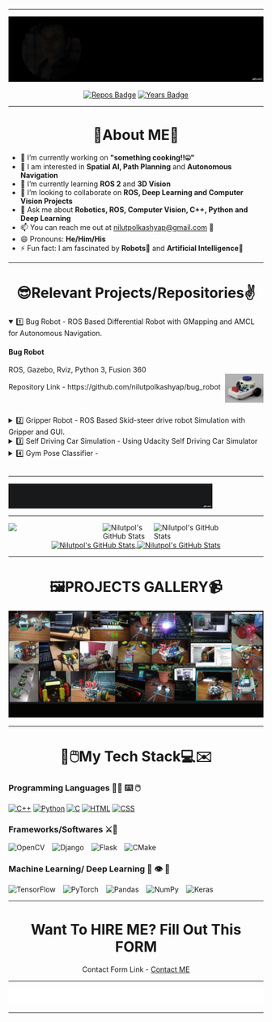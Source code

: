 <!-- ![alt text](https://github.com/nilutpolkashyap/nilutpolkashyap/raw/main/main.JPG?raw=true) -->
<!-- https://readme-typing-svg.herokuapp.com/demo/ -->
<!-- [![Typing SVG](https://readme-typing-svg.herokuapp.com?color=%2336BCF7&size=22&center=true&lines=Hllothere!;Welcome+to+my+Github!;Have+a+great+day!)](https://git.io/typing-svg) -->
____________________________________________________________________________________________
![my_intro_gif](https://raw.githubusercontent.com/nilutpolkashyap/nilutpolkashyap/main/name.gif)
  
<div align="center">
  
  
[![Repos Badge](https://badges.pufler.dev/repos/nilutpolkashyap)](https://github.com/nilutpolkashyap) [![Years Badge](https://badges.pufler.dev/years/nilutpolkashyap)](https://github.com/nilutpolkashyap)   
<!--   [![Commits Badge](https://badges.pufler.dev/commits/monthly/nilutpolkashyap)](https://github.com/nilutpolkashyap)  -->

</div>

____________________________________________________________________________________________

<h1 align="center"><b> 👦About ME🤖 </b></h1>
<!-- <img align="right" alt="GIF" src="https://raw.githubusercontent.com/nilutpolkashyap/nilutpolkashyap/main/robot.gif" width="19%"/> -->


- 🔭 I’m currently working on **"something cooking!!🤐"**
- 🤖 I am interested in **Spatial AI, Path Planning** and **Autonomous Navigation**
- 🌱 I’m currently learning **ROS 2** and **3D Vision**
- 👯 I’m looking to collaborate on **ROS, Deep Learning and Computer Vision Projects**
- 💬 Ask me about **Robotics, ROS, Computer Vision, C++, Python and Deep Learning**
- 📫 You can reach me out at <a href="nilutpolkashyap@gmail.com">nilutpolkashyap@gmail.com</a> :email:
- 😄 Pronouns: **He/Him/His**
- ⚡ Fun fact: I am fascinated by **Robots**:mechanical_arm: and **Artificial Intelligence**:robot: 

<!-- - 🤖 I am interested in **Probabilistic Robotics, Path Planning** and **Autonomous Navigation** -->
<!--

<details open>
<summary>Install</summary>

Python >= 3.6.0 required with all [requirements.txt](https://github.com/ultralytics/yolov5/blob/master/requirements.txt) dependencies installed:

```bash
$ git clone 
$ cd 
$ pip install -r requirements.txt
```
</details>
-->

____________________________________________________________________________________________

<h1 align="center"><b> 😎Relevant Projects/Repositories✌️ </b></h1>

<details open>
  <summary> 1️⃣ Bug Robot - ROS Based Differential Robot with GMapping and AMCL for Autonomous Navigation. </summary>

<p>
  <h4> Bug Robot </h4>
  ROS, Gazebo, Rviz, Python 3, Fusion 360
  <div> <img align="right" src="https://raw.githubusercontent.com/nilutpolkashyap/nilutpolkashyap/main/bug_robot_render.png" width="15%"/> </div> <div> <br>
  Repository Link - https://github.com/nilutpolkashyap/bug_robot </div> <br><br>
</p>
  
</details>

<details>
  <summary> 2️⃣ Gripper Robot - ROS Based Skid-steer drive robot Simulation with Gripper and GUI. </summary>

<p>
  <h4> Gripper Bot </h4> 
  ROS, Gazebo, Rviz, Python 3, Fusion 360, QT Designer
  <div> <img align="right" src="https://raw.githubusercontent.com/nilutpolkashyap/nilutpolkashyap/main/gripper_bot_render.png" width="15%"/> </div> <div>  <br>
  Repository Link - https://github.com/nilutpolkashyap/gripper_bot </div> <br><br>
</p>
  
</details>

<details>
  <summary> 3️⃣ Self Driving Car Simulation - Using Udacity Self Driving Car Simulator </summary>

<p>
  <h4>  Self Driving Car Simulation </h4>
  Python 3, Keras, Tensorflow, OpenCV
  <div> <img align="right" src="https://raw.githubusercontent.com/nilutpolkashyap/self_driving_car/main/results.gif" width="15%"/> </div> <div> <br> 
  Repository Link - https://github.com/nilutpolkashyap/self_driving_car
  </div> <br><br>
</p>
  
</details>

<details>
  <summary> 4️⃣ Gym Pose Classifier - </summary>  

<p>
  <h4>  Gym Pose Classifier Using Mediapipe, OpenCV and SKlearn </h4>
  Python 3, OpenCV, Mediapipe, Scikit-learn
  <div> <img align="right" src="https://raw.githubusercontent.com/nilutpolkashyap/gym_pose_classifier/main/prediction.gif" width="15%"/> </div> <div> <br> 
  Repository Link - https://github.com/nilutpolkashyap/gym_pose_classifier </div> <br><br>
</p>
  
</details>

<!-- <details>
  <summary>  Python OpenCV Projects - Python 3, OpenCV 4, Jupyter Notebook</summary>

<p>
  <h3>  Computer Vision Projects using OpenCV 4 and Python. </h3>
  <div> <img align="right" src="https://raw.githubusercontent.com/nilutpolkashyap/nilutpolkashyap/main/opencv_python.png" width="15%"/> </div> <div> <br> 
  Repository Link - [python_opencv_programs](https://github.com/nilutpolkashyap/python_opencv_programs) </div> <br><br>
</p>
  
</details>


<details>
  <summary> 5️⃣ C++ OpenCV Projects - C++14, OpenCV 4, CMake, VS Code</summary>  

<p>
  <h3>  Computer Vision Projects using OpenCV and C++. </h3>
  <div> <img align="right" src="https://raw.githubusercontent.com/nilutpolkashyap/nilutpolkashyap/main/opencv_cpp.png" width="15%"/> </div> <div> <br> Repository Link - [cpp_opencv_projects](https://github.com/nilutpolkashyap/cpp_opencv_projects) </div> <br><br>
</p>
  
</details> -->



<!--   6️⃣7️⃣8️⃣9️⃣ 	🔟0️⃣*️⃣#️⃣ -->


<br>

________________________________________________________________________________________________________________




<div >
  
<img align="center" src="https://raw.githubusercontent.com/nilutpolkashyap/nilutpolkashyap/main/cool_robots.gif" width="80%" title="I make cool robots">

</div>


______________________________________________________________________________________________________

<!-- <h1 align="center"><b> 📈My Github Stats📊 </b></h1> -->

<div >

<a href="https://github.com/nilutpolkashyap/nilutpolkashyap">
  <img align="left" src="https://github-readme-stats.vercel.app/api/top-langs/?username=nilutpolkashyap&layout=compact&langs_count=5&show_icons=true&theme=algolia" width="37%"/>
</a>
<a href="https://github.com/nilutpolkashyap/nilutpolkashyap">
  <img align="left" src="https://media.giphy.com/media/VTtANKl0beDFQRLDTh/giphy.gif" alt="Nilutpol's GitHub Stats" width="20%"/>
</a>
<a href="https://github.com/nilutpolkashyap/nilutpolkashyap">
  <img align="left" src="https://github-readme-stats.vercel.app/api?username=nilutpolkashyap&show_icons=true&theme=algolia" alt="Nilutpol's GitHub Stats" width="28%"/>
</a>
</div>

<div align="center">
<!-- <a href="https://github.com/ashutosh00710/github-readme-activity-graph"><img alt="Nilutpol Kashyap's Activity Graph" src="https://denvercoder1-activity-graph.herokuapp.com/graph/?username=nilutpolkashyap&bg_color=1F222E&color=F8D866&line=F85D7F&point=FFFFFF&hide_border=true" alt="Nilutpol's GitHub Stats" width="85%"/></a> -->
<a href="https://github.com/nilutpolkashyap/nilutpolkashyap">
  <img align="center" src="https://activity-graph.herokuapp.com/graph?username=nilutpolkashyap&theme=xcode" alt="Nilutpol's GitHub Stats" width="85%"/>
</a>
<a href="https://github.com/nilutpolkashyap/nilutpolkashyap">
  <img align="center" src="https://github-readme-streak-stats.herokuapp.com?user=nilutpolkashyap&theme=dark" alt="Nilutpol's GitHub Stats" width="60%"/>
</a>
  
  
<!-- [![Nilutpol's GitHub Activity Graph](https://activity-graph.herokuapp.com/graph?username=nilutpolkashyap&theme=xcode)](https://git.io/nilutpolkashyap) -->
  
</div>

______________________________________________________________________________________________________


<!-- ![alt text](https://github.com/nilutpolkashyap/nilutpolkashyap/raw/nilutpolkashyap-patch-1/collage1.JPG?raw=true) -->


<h1 align="center"><b> 🖼️PROJECTS GALLERY📹 </b></h1>

<div align=“center”>
<img src="https://raw.githubusercontent.com/nilutpolkashyap/nilutpolkashyap/nilutpolkashyap-patch-1/collage.gif" width="100%" title="hover text">
</div>

______________________________________________________________________________________________________


<h1 align="center"><b> 🤖🖱️My Tech Stack💻✉️ </b></h1>

### Programming Languages 🧑‍💻 ⌨️ 🖱️
<p>
<a href="https://github.com/nilutpolkashyap?tab=repositories&q=&type=&language=c%2B%2B&sort="><img alt="C++" src="https://img.shields.io/badge/c++-%2300599C.svg?style=for-the-badge&logo=c%2B%2B&logoColor=white"></a>
<a href="https://github.com/search?q=user%3ADenverCoder1+language%3Abash"><img alt="Python" src="https://img.shields.io/badge/python-%2314354C.svg?style=for-the-badge&logo=python&logoColor=white"></a>
<a href="https://github.com/search?q=user%3ADenverCoder1+language%3Abash"><img alt="C" src="https://img.shields.io/badge/c-%2300599C.svg?style=for-the-badge&logo=c&logoColor=white"></a>
<a href="https://github.com/search?q=user%3ADenverCoder1+language%3Abash"><img alt="HTML" src="https://img.shields.io/badge/html5-%23E34F26.svg?style=for-the-badge&logo=html5&logoColor=white"></a>
<a href="https://github.com/search?q=user%3ADenverCoder1+language%3Abash"><img alt="CSS" src="https://img.shields.io/badge/css3-%231572B6.svg?style=for-the-badge&logo=css3&logoColor=white"></a>
</p>

<!--
<img alt="C++" src="https://img.shields.io/badge/c++-%2300599C.svg?style=for-the-badge&logo=c%2B%2B&logoColor=white"/> &ensp;
<img alt="C" src="https://img.shields.io/badge/c-%2300599C.svg?style=for-the-badge&logo=c&logoColor=white"/> &ensp;
<img alt="Python" src="https://img.shields.io/badge/python-%2314354C.svg?style=for-the-badge&logo=python&logoColor=white"/> &ensp;
<img alt="Shell Script" src="https://img.shields.io/badge/shell_script-%23121011.svg?style=for-the-badge&logo=gnu-bash&logoColor=white"/> &ensp;
<img alt="HTML5" src="https://img.shields.io/badge/html5-%23E34F26.svg?style=for-the-badge&logo=html5&logoColor=white"/> &ensp;
<img alt="CSS3" src="https://img.shields.io/badge/css3-%231572B6.svg?style=for-the-badge&logo=css3&logoColor=white"/> &ensp; -->

### Frameworks/Softwares ⚔️🔗
<img alt="OpenCV" src="https://img.shields.io/badge/opencv-%23white.svg?style=for-the-badge&logo=opencv&logoColor=white"/> &ensp;
<img alt="Django" src="https://img.shields.io/badge/django-%23092E20.svg?style=for-the-badge&logo=django&logoColor=white"/> &ensp;
<img alt="Flask" src="https://img.shields.io/badge/flask-%23000.svg?style=for-the-badge&logo=flask&logoColor=white"/> &ensp;
<img alt="CMake" src="https://img.shields.io/badge/CMake-%23008FBA.svg?style=for-the-badge&logo=cmake&logoColor=white"/> &ensp;

### Machine Learning/ Deep Learning 🧠 👁️ 🤔
<img alt="TensorFlow" src="https://img.shields.io/badge/TensorFlow-%23FF6F00.svg?style=for-the-badge&logo=TensorFlow&logoColor=white" /> &ensp;
<img alt="PyTorch" src="https://img.shields.io/badge/PyTorch-%23EE4C2C.svg?style=for-the-badge&logo=PyTorch&logoColor=white" /> &ensp;
<img alt="Pandas" src="https://img.shields.io/badge/pandas-%23150458.svg?style=for-the-badge&logo=pandas&logoColor=white" /> &ensp;
<img alt="NumPy" src="https://img.shields.io/badge/numpy-%23013243.svg?style=for-the-badge&logo=numpy&logoColor=white" /> &ensp;
<img alt="Keras" src="https://img.shields.io/badge/Keras-%23D00000.svg?style=for-the-badge&logo=Keras&logoColor=white"/> &ensp;

<!--
### IDEs/ Editors
<img alt="Visual Studio" src="https://img.shields.io/badge/VisualStudio-5C2D91.svg?style=for-the-badge&logo=visual-studio&logoColor=white"/> &ensp;
<img alt="Visual Studio Code" src="https://img.shields.io/badge/VisualStudioCode-0078d7.svg?style=for-the-badge&logo=visual-studio-code&logoColor=white"/> &ensp;

### Version Control ⚙️ 🛒
<img alt="Git" src="https://img.shields.io/badge/git-%23F05033.svg?style=for-the-badge&logo=git&logoColor=white"/> &ensp;
<img alt="GitHub" src="https://img.shields.io/badge/github-%23121011.svg?style=for-the-badge&logo=github&logoColor=white"/> &ensp;
<img alt="Bitbucket" src="https://img.shields.io/badge/bitbucket-%230047B3.svg?style=for-the-badge&logo=bitbucket&logoColor=white"/> &ensp;
<img alt="Jupyter" src="https://img.shields.io/badge/Jupyter-%23F37626.svg?style=for-the-badge&logo=Jupyter&logoColor=white" /> &ensp; 

### Operating System
<img alt="Ubuntu" src="https://img.shields.io/badge/Ubuntu-E95420?style=for-the-badge&logo=ubuntu&logoColor=white" /> &ensp;
<img alt="Debian" src="https://img.shields.io/badge/Debian-D70A53?style=for-the-badge&logo=debian&logoColor=white" /> &ensp;
<img alt="Windows 10" src="https://img.shields.io/badge/Windows-0078D6?style=for-the-badge&logo=windows&logoColor=white" /> &ensp;

### Others
<img alt="Raspberry Pi" src="https://img.shields.io/badge/-RaspberryPi-C51A4A?style=for-the-badge&logo=Raspberry-Pi" /> &ensp;
<img alt="Arduino" src="https://img.shields.io/badge/-Arduino-00979D?style=for-the-badge&logo=Arduino&logoColor=white"/>  &ensp;
<img alt="Docker" src="https://img.shields.io/badge/docker-%230db7ed.svg?style=for-the-badge&logo=docker&logoColor=white"/>  &ensp; -->

______________________________________________________________________________________________________

<div  align="center">
<h1><b> Want To HIRE ME? Fill Out This FORM</b></h1>
Contact Form Link - <a href="https://docs.google.com/forms/d/e/1FAIpQLSee9UzIhQzuRDFr6RodI4_T8tM16b6PEAtCc-ZZvXFVWk4i-g/viewform?usp=sf_link">Contact ME</a>
</div>

______________________________________________________________________________________________________

<!-- ![alt text](https://github.com/nilutpolkashyap/nilutpolkashyap/raw/main/collage2.jpg) 

<div align=“center”>
<img src="https://raw.githubusercontent.com/nilutpolkashyap/nilutpolkashyap/nilutpolkashyap-patch-1/collage2_crop.jpg" width="100%" title="hover text">
</div>
 -->

<!--
![My GitHub stats](https://github-readme-stats.vercel.app/api?username=nilutpolkashyap&count_private=true)

[![My Top Languages](https://github-readme-stats.vercel.app/api/top-langs/?username=nilutpolkashyap&langs_count=8)]() 
-->

<div align=“center”>
<img src="https://raw.githubusercontent.com/nilutpolkashyap/nilutpolkashyap/bd78f2b0e9a175ec1034d91d7c224b5c9d5ee494/thanks.svg" width="120%" title="hover text">
<br />
</div>

______________________________________________________________________________________________________
